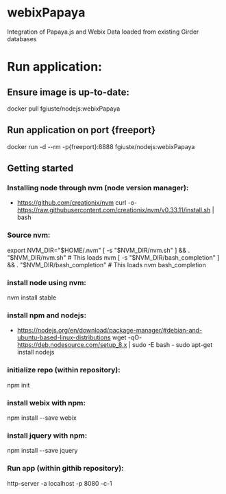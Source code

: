 # webixPapaya
Integration of Papaya.js and Webix
Data loaded from existing Girder databases

# Run application:
## Ensure image is up-to-date:
docker pull fgiuste/nodejs:webixPapaya
## Run application on port {freeport}
docker run -d --rm -p{freeport}:8888 fgiuste/nodejs:webixPapaya


## Getting started

### Installing node through nvm (node version manager):
* https://github.com/creationix/nvm
curl -o- https://raw.githubusercontent.com/creationix/nvm/v0.33.11/install.sh | bash

### Source nvm:
export NVM_DIR="$HOME/.nvm"
[ -s "$NVM_DIR/nvm.sh" ] && \. "$NVM_DIR/nvm.sh"  # This loads nvm
[ -s "$NVM_DIR/bash_completion" ] && \. "$NVM_DIR/bash_completion"  # This loads nvm bash_completion

### install node using nvm:
nvm install stable

### install npm and nodejs:
* https://nodejs.org/en/download/package-manager/#debian-and-ubuntu-based-linux-distributions
wget -qO- https://deb.nodesource.com/setup_8.x | sudo -E bash -
sudo apt-get install nodejs

### initialize repo (within repository):
npm init

### install webix with npm:
npm install --save webix

### install jquery with npm:
npm install --save jquery

### Run app (within githib repository):
http-server -a localhost -p 8080 -c-1
